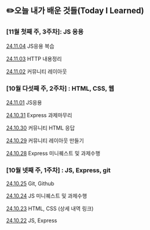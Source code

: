 ## ✏️오늘 내가 배운 것들(Today I Learned)
### [11월 첫째 주, 3주차]: JS 응용

[24.11.04](https://github.com/100-hours-a-week/siena-til/blob/4031c8a093634f0c21d456aa183a506ba9362008/November/2024-11-04.md) JS응용 복습

[24.11.03](https://github.com/100-hours-a-week/siena-til/blob/4031c8a093634f0c21d456aa183a506ba9362008/November/2024-11-03.md) HTTP 내용정리

[24.11.02](https://github.com/100-hours-a-week/siena-til/blob/4031c8a093634f0c21d456aa183a506ba9362008/November/2024-11-02.md) 커뮤니티 레이아웃

### [10월 다섯째 주, 2주차] : HTML, CSS, 웹

[24.11.01](https://github.com/100-hours-a-week/siena-til/blob/2e274985a64ada3fb9c2d9a431636b1cf2954b99/November/2024-11-01.md) JS응용

[24.10.31](https://github.com/100-hours-a-week/siena-til/blob/1b19a273ae9b1900c0c0861b20c41bb3aa623c4f/October/2024-10-31.md) Express 과제마무리

[24.10.30](https://github.com/100-hours-a-week/siena-til/blob/1b19a273ae9b1900c0c0861b20c41bb3aa623c4f/October/2024-10-30.md) 커뮤니티 HTML 응답

[24.10.29](https://github.com/100-hours-a-week/siena-til/blob/6665c7de9e189c0e487ae9517954be34119f58b7/October/2024-10-29.md) 커뮤니티 레이아웃 만들기

[24.10.28](https://github.com/100-hours-a-week/siena-til/blob/449d6e25f1b6132f9663b88e5e375b4645f134bb/October/2024-10-28.md) Express 미니퀘스트 및 과제수행


### [10월 넷째 주, 1주차] : JS, Express, git

[24.10.25](https://github.com/100-hours-a-week/siena-til/blob/bd5ad15fa890c966e6b4a236e2ef2f848ba360c0/October/2024-10-25.md) Git, Github

[24.10.24](https://github.com/100-hours-a-week/siena-til/blob/be9d758094aa15c77fb42003ff07e7746a1b2b40/October/2024-10-24.md) JS 미니퀘스트 및 과제수행

[24.10.23](https://github.com/100-hours-a-week/siena-til/blob/be9d758094aa15c77fb42003ff07e7746a1b2b40/October/2024-10-23.md) HTML, CSS (상세 내역 링크)

[24.10.22](https://github.com/100-hours-a-week/siena-til/blob/be9d758094aa15c77fb42003ff07e7746a1b2b40/October/2024-10-22.md) JS, Express 

